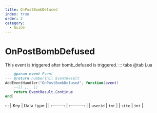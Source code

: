 ```yaml
---
title: OnPostBombDefused
index: true
order: 2
category:
  - Guide
---
```


# OnPostBombDefused
This event is triggered after bomb_defused is triggered.
::: tabs
@tab Lua
```lua
--- @param event Event
--- @return number|nil EventResult
AddEventHandler("OnPostBombDefused", function(event)
    --[[ ... ]]
    return EventResult.Continue
end)
```

:::
|    Key   | Data Type |
| :------: | :-------: |
| `userid` |   `int`   |
|  `site`  |   `int`   |